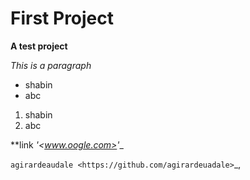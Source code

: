 # First Project

**A test project**

*This is a paragraph*

- shabin
- abc

1. shabin
2. abc

**link 
 _'<www.oogle.com>'__
 
  `agirardeaudale <https://github.com/agirardeuadale>`_,
